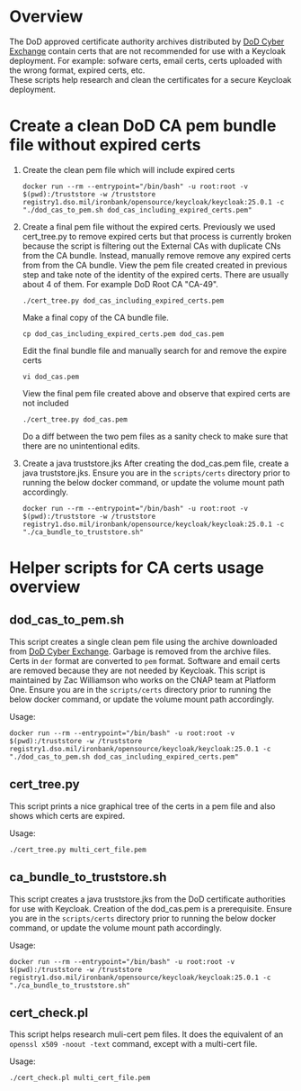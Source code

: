 # Overview
The DoD approved certificate authority archives distributed by [DoD Cyber Exchange](https://public.cyber.mil/pki-pke/pkipke-document-library/) contain certs that are not recommended for use with a Keycloak deployment. For example: sofware certs, email certs, certs uploaded with the wrong format, expired certs, etc.   
These scripts help research and clean the certificates for a secure Keycloak deployment.

# Create a clean DoD CA pem bundle file without expired certs
1. Create the clean pem file which will include expired certs
    ```
    docker run --rm --entrypoint="/bin/bash" -u root:root -v $(pwd):/truststore -w /truststore registry1.dso.mil/ironbank/opensource/keycloak/keycloak:25.0.1 -c "./dod_cas_to_pem.sh dod_cas_including_expired_certs.pem"
    ```
2. Create a final pem file without the expired certs. Previously we used cert_tree.py to remove expired certs but that process is currently broken because the script is filtering out the External CAs with duplicate CNs from the CA bundle. Instead, manually remove remove any expired certs from from the CA bundle.
View the pem file created created in previous step and take note of the identity of the expired certs. There are usually about 4 of them. For example DoD Root CA "CA-49".
    ```
    ./cert_tree.py dod_cas_including_expired_certs.pem
    ```
    Make a final copy of the CA bundle file.
    ```
    cp dod_cas_including_expired_certs.pem dod_cas.pem
    ```
    Edit the final bundle file and manually search for and remove the expire certs
    ```
    vi dod_cas.pem
    ```
    View the final pem file created above and observe that expired certs are not included
    ```
    ./cert_tree.py dod_cas.pem
    ```
    Do a diff between the two pem files as a sanity check to make sure that there are no unintentional edits. 

3. Create a java truststore.jks
After creating the dod_cas.pem file, create a java truststore.jks. Ensure you are in the `scripts/certs` directory prior to running the below docker command, or update the volume mount path accordingly.
    ```
    docker run --rm --entrypoint="/bin/bash" -u root:root -v $(pwd):/truststore -w /truststore registry1.dso.mil/ironbank/opensource/keycloak/keycloak:25.0.1 -c "./ca_bundle_to_truststore.sh"
    ```

# Helper scripts for CA certs usage overview
## dod_cas_to_pem.sh
This script creates a single clean pem file using the archive downloaded from [DoD Cyber Exchange](https://public.cyber.mil/pki-pke/pkipke-document-library/). Garbage is removed from the archive files. Certs in `der` format are converted to `pem` format. Software and email certs are removed because they are not needed by Keycloak. This script is maintained by Zac Williamson who works on the CNAP team at Platform One. Ensure you are in the `scripts/certs` directory prior to running the below docker command, or update the volume mount path accordingly.

Usage:
```
docker run --rm --entrypoint="/bin/bash" -u root:root -v $(pwd):/truststore -w /truststore registry1.dso.mil/ironbank/opensource/keycloak/keycloak:25.0.1 -c "./dod_cas_to_pem.sh dod_cas_including_expired_certs.pem"
```

## cert_tree.py
This script prints a nice graphical tree of the certs in a pem file and also shows which certs are expired.

Usage:
```
./cert_tree.py multi_cert_file.pem
```

## ca_bundle_to_truststore.sh
This script creates a java truststore.jks from the DoD certificate authorities for use with Keycloak. Creation of the dod_cas.pem is a prerequisite. Ensure you are in the `scripts/certs` directory prior to running the below docker command, or update the volume mount path accordingly.

Usage:
```
docker run --rm --entrypoint="/bin/bash" -u root:root -v $(pwd):/truststore -w /truststore registry1.dso.mil/ironbank/opensource/keycloak/keycloak:25.0.1 -c "./ca_bundle_to_truststore.sh"
```

## cert_check.pl
This script helps research muli-cert pem files. It does the equivalent of an ```openssl x509 -noout -text``` command, except with a multi-cert file.

Usage:
```
./cert_check.pl multi_cert_file.pem
```

